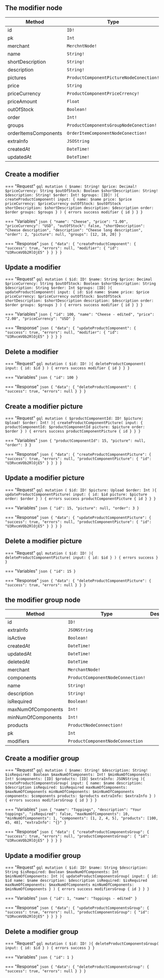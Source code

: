 ## The modifier node

| Method               | Type                                    | Description |
| -------------------- | --------------------------------------- | ----------- |
| id                   | `ID!`                                   |
| pk                   | `Int`                                   |
| merchant             | `MerchntNode!`                          |
| name                 | `String!`                               |
| shortDescription     | `String!`                               |
| description          | `String!`                               |
| pictures             | `ProductComponentPictureNodeConection!` |
| price                | `String`                                |
| priceCurrency        | `ProductComponentPriceCrrency!`         |
| priceAmount          | `Float`                                 |
| outOfStock           | `Boolean!`                              |
| order                | `Int!`                                  |
| groups               | `ProductComponentsGroupNodeConection!`  |
| orderItemsComponents | `OrderItemComponentNodeConection!`      |
| extraInfo            | `JSOString`                             |
| createdAt            | `DateTime!`                             |
| updatedAt            | `DateTime!`                             |


## Create a modifier

=== "Request"
    ```gql
    mutation (
      $name: String!
      $price: Decimal!
      $priceCurrency: String
      $outOfStock: Boolean
      $shortDescription: String!
      $description: String!
      $order: Int!
      $groups: [ID]!
    ){
      createProductComponent(
        input: {
          name: $name
          price: $price
          priceCurrency: $priceCurrency
          outOfStock: $outOfStock
          shortDescription: $shortDescription
          description: $description
          order: $order
          groups: $groups
        }
      ) {
        errors
        success
        modifier {
          id
        }
      }
    }
    ```

=== "Variables"
    ```json
    {
      "name": "Cheese",
      "price": "1.00",
      "priceCurrency": "USD",
      "outOfStock": false,
      "shortDescription": "Cheese description",
      "description": "Cheese long description",
      "order": 2,
      "picture": null,
      "groups": [12, 18, 20]
    }
    ```

=== "Response"
    ```json
    {
        "data": {
            "createProductComponent": {
                "success": true,
                "errors": null,
                "modifier": {
                  "id": "U3RvcmVOb2RlOjE5"
                }
            }
        }
    }
    ```

## Update a modifier

=== "Request"
    ```gql
    mutation (
      $id: ID!
      $name: String
      $price: Decimal
      $priceCurrency: String
      $outOfStock: Boolean
      $shortDescription: String
      $description: String
      $order: Int
      $groups: [ID]
    ){
      updateProductComponent(
        input: {
          id: $id
          name: $name
          price: $price
          priceCurrency: $priceCurrency
          outOfStock: $outOfStock
          shortDescription: $shortDescription
          description: $description
          order: $order
          groups: $groups
        }
      ) {
        errors
        success
        modifier {
          id
        }
      }
    }
    ```

=== "Variables"
    ```json
    {
      "id": 100,
      "name": "Cheese - edited",
      "price": "2.00",
      "priceCurrency": "USD"
    }
    ```

=== "Response"
    ```json
    {
        "data": {
            "updateProductComponent": {
                "success": true,
                "errors": null,
                "modifier": {
                  "id": "U3RvcmVOb2RlOjE5"
                }
            }
        }
    }
    ```


## Delete a modifier

=== "Request"
    ```gql
    mutation (
      $id: ID!
    ){
      deleteProductComponent(
        input: {
          id: $id
        }
      ) {
        errors
        success
        modifier {
          id
        }
      }
    }
    ```

=== "Variables"
    ```json
    {
      "id": 100
    }
    ```

=== "Response"
    ```json
    {
        "data": {
            "deleteProductComponent": {
                "success": true,
                "errors": null
            }
        }
    }
    ```


## Create a modifier picture

=== "Request"
    ```gql
    mutation (
      $productComponentId: ID!
      $picture: Upload!
      $order: Int!
    ){
      createProductComponentPicture(
        input: {
          productComponentId: $productComponentId
          picture: $picture
          order: $order
        }
      ) {
        errors
        success
        productComponentPicture {
          id
        }
      }
    }
    ```

=== "Variables"
    ```json
    {
      "productComponentId": 15,
      "picture": null,
      "order": 3
    }
    ```

=== "Response"
    ```json
    {
        "data": {
            "createProductComponentPicture": {
                "success": true,
                "errors": null,
                "productComponentPicture": {
                  "id": "U3RvcmVOb2RlOjE5"
                }
            }
        }
    }
    ```


## Update a modifier picture

=== "Request"
    ```gql
    mutation (
      $id: ID!
      $picture: Upload
      $order: Int
    ){
      updateProductComponentPicture(
        input: {
          id: $id
          picture: $picture
          order: $order
        }
      ) {
        errors
        success
        productComponentPicture {
          id
        }
      }
    }
    ```

=== "Variables"
    ```json
    {
      "id": 15,
      "picture": null,
      "order": 3
    }
    ```

=== "Response"
    ```json
    {
        "data": {
            "updateProductComponentPicture": {
                "success": true,
                "errors": null,
                "productComponentPicture": {
                  "id": "U3RvcmVOb2RlOjE5"
                }
            }
        }
    }
    ```


## Delete a modifier picture

=== "Request"
    ```gql
    mutation (
      $id: ID!
    ){
      deleteProductComponentPicture(
        input: {
          id: $id
        }
      ) {
        errors
        success
      }
    }
    ```

=== "Variables"
    ```json
    {
      "id": 15
    }
    ```

=== "Response"
    ```json
    {
        "data": {
            "deleteProductComponentPicture": {
                "success": true,
                "errors": null
            }
        }
    }
    ```

## the modifier group node

| Method             | Type                              | Description |
| ------------------ | --------------------------------- | ----------- |
| id                 | `ID!`                             |
| extraInfo          | `JSONString`                      |
| isActive           | `Boolean!`                        |
| createdAt          | `DateTime!`                       |
| updatedAt          | `DateTime!`                       |
| deletedAt          | `DateTime`                        |
| merchant           | `MerchantNode!`                   |
| components         | `ProductComponentNodeConnection!` |
| name               | `String!`                         |
| description        | `String!`                         |
| isRequired         | `Boolean!`                        |
| maxNumOfComponents | `Int!`                            |
| minNumOfComponents | `Int!`                            |
| products           | `ProductNodeConnection!`          |
| pk                 | `Int`                             |
| modifiers          | `ProductComponentNodeConnection`  |


## Create a modifier group

=== "Request"
    ```gql
    mutation (
      $name: String!
      $description: String!
      $isRequired: Boolean
      $maxNumOfComponents: Int!
      $minNumOfComponents: Int!
      $components: [ID]
      $products: [ID]
      $extraInfo: JSONString
    ){
      createProductComponentsGroup(
        input: {
          name: $name
          description: $description
          isRequired: $isRequired
          maxNumOfComponents: $maxNumOfComponents
          minNumOfComponents: $minNumOfComponents
          components: $components
          products: $products
          extraInfo: $extraInfo
        }
      ) {
        errors
        success
        modifiersGroup {
          id
        }
      }
    }
    ```

=== "Variables"
    ```json
    {
      "name": "Toppings",
      "description": "Your toppings",
      "isRequired": false,
      "maxNumOfComponents": 10,
      "minNumOfComponents": 1,
      "components": [1, 2, 4, 5],
      "products": [100, 45, 48],
      "extraInfo": "{}"
    }
    ```

=== "Response"
    ```json
    {
        "data": {
            "createProductComponentsGroup": {
                "success": true,
                "errors": null,
                "productComponentsGroup": {
                  "id": "U3RvcmVOb2RlOjE5"
                }
            }
        }
    }
    ```


## Update a modifier group

=== "Request"
    ```gql
    mutation (
      $id: ID!
      $name: String
      $description: String
      $isRequired: Boolean
      $maxNumOfComponents: Int
      $minNumOfComponents: Int
    ){
      updateProductComponentsGroup(
        input: {
          id: $id
          name: $name
          description: $description
          isRequired: $isRequired
          maxNumOfComponents: $maxNumOfComponents
          minNumOfComponents: $minNumOfComponents
        }
      ) {
        errors
        success
        modifiersGroup {
          id
        }
      }
    }
    ```

=== "Variables"
    ```json
    {
      "id": 1,
      "name": "Toppings - edited"
    }
    ```

=== "Response"
    ```json
    {
        "data": {
            "updateProductComponentsGroup": {
                "success": true,
                "errors": null,
                "productComponentsGroup": {
                  "id": "U3RvcmVOb2RlOjE5"
                }
            }
        }
    }
    ```


## Delete a modifier group

=== "Request"
    ```gql
    mutation (
      $id: ID!
    ){
      deleteProductComponentsGroup(
        input: {
          id: $id
        }
      ) {
        errors
        success
      }
    }
    ```

=== "Variables"
    ```json
    {
      "id": 1
    }
    ```

=== "Response"
    ```json
    {
        "data": {
            "deleteProductComponentsGroup": {
                "success": true,
                "errors": null
            }
        }
    }
    ```
